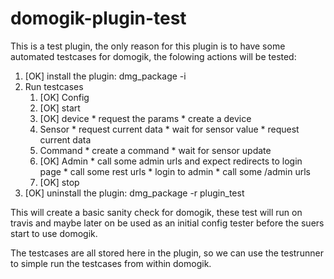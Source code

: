 domogik-plugin-test
=====================

This is a test plugin, the only reason for this plugin is to have some automated testcases for domogik, the folowing actions will be tested:

1. [OK] install the plugin: dmg_package -i <url of stable version>
2. Run testcases
    001. [OK] Config
    010. [OK] start
    020. [OK] device
        * request the params
        * create a device
    030. Sensor
        * request current data
        * wait for sensor value
        * request current data
    040. Command
        * create a command
        * wait for sensor update
    080. [OK] Admin
        * call some admin urls and expect redirects to login page
        * call some rest urls
        * login to admin
        * call some /admin urls
    090. [OK] stop
3. [OK] uninstall the plugin: dmg_package -r plugin_test

This will create a basic sanity check for domogik, these test will run on travis and maybe later on be used as an initial config tester before the suers start to use domogik.

The testcases are all stored here in the plugin, so we can use the testrunner to simple run the testcases from within domogik.

